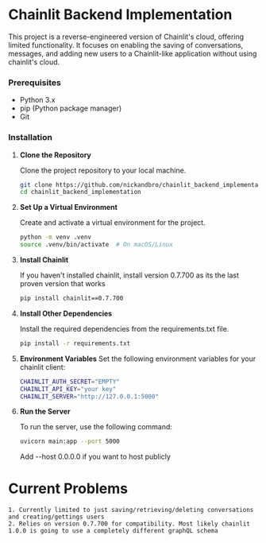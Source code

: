 # Chainlit Backend Implementation

This project is a reverse-engineered version of Chainlit's cloud, offering limited functionality. It focuses on enabling the saving of conversations, messages, and adding new users to a Chainlit-like application without using chainlit's cloud.

### Prerequisites

- Python 3.x
- pip (Python package manager)
- Git

### Installation

1. **Clone the Repository**

   Clone the project repository to your local machine.
   ```bash
   git clone https://github.com/nickandbro/chainlit_backend_implementation
   cd chainlit_backend_implementation
   ```
2. **Set Up a Virtual Environment**

    Create and activate a virtual environment for the project.
    ```bash
    python -m venv .venv
    source .venv/bin/activate  # On macOS/Linux
    ```
3. **Install Chainlit**

    If you haven't installed chainlit, install version 0.7.700 as its the last proven version that works
    ```bash
    pip install chainlit==0.7.700
    ```
4. **Install Other Dependencies**

    Install the required dependencies from the requirements.txt file.
    ```bash
    pip install -r requirements.txt
    ```
5. **Environment Variables**
    Set the following environment variables for your chainlit client:
    ```bash
    CHAINLIT_AUTH_SECRET="EMPTY"
    CHAINLIT_API_KEY="your key"
    CHAINLIT_SERVER="http://127.0.0.1:5000"
    ```
6. **Run the Server**

    To run the server, use the following command:
    ```bash
    uvicorn main:app --port 5000 
    ```
    Add --host 0.0.0.0 if you want to host publicly 

# Current Problems
    1. Currently limited to just saving/retrieving/deleting conversations and creating/gettings users
    2. Relies on version 0.7.700 for compatibility. Most likely chainlit 1.0.0 is going to use a completely different graphQL schema 

   
